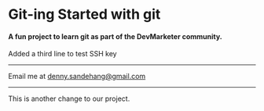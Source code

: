 # Git-ing Started with git

#### A fun project to learn git as part of the **DevMarketer** community.

Added a third line to test SSH key

---

Email me at [denny.sandehang@gmail.com](Mailto:denny.sandehang@gmail.com)

---

This is another change to our project.
